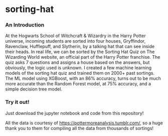# sorting-hat
### An Introduction
At the Hogwarts School of Witchcraft & Wizardry in the Harry Potter universe, incoming students are sorted into four houses, Gryffindor, Ravenclaw, Hufflepuff, and Slytherin, by a talking hat that can see inside their heads. In real life, we can be sorted by the Sorting Hat Quiz on The Wizarding World website, an official part of the Harry Potter franchise. The quiz asks 7 questions and assigns a house based on the answers, but obviously, the logic used is unknown. I created a few machine learning models of the sorting hat quiz and trained them on 2000+ past sortings. The ML model using XGBoost, with an 86% accuracy, turns out to be much more accurate than the Random Forest model, at 75% accuracy, and a simple decision tree model.

### Try it out!
Just download the jupyter notebook and code from this repository!

All the data is courtesy of https://pottermoreanalysis.tumblr.com/, so a huge thank you to them for compiling all the data from thousands of sortings! 

